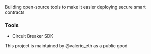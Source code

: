 Building open-source tools to make it easier deploying secure smart contracts


### Tools
- Circuit Breaker SDK

This project is maintained by @valerio_eth as a public good
